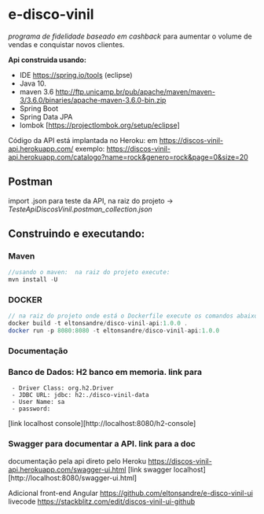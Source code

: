 # e-disco-vinil
*programa de fidelidade baseado em cashback* para aumentar o volume de vendas e conquistar novos clientes.

**Api construida usando:**
- IDE https://spring.io/tools (eclipse)
- Java 10.
- maven 3.6 http://ftp.unicamp.br/pub/apache/maven/maven-3/3.6.0/binaries/apache-maven-3.6.0-bin.zip
- Spring Boot
- Spring Data JPA
- lombok [https://projectlombok.org/setup/eclipse]

Código da API está implantada no Heroku: em https://discos-vinil-api.herokuapp.com/
exemplo:
https://discos-vinil-api.herokuapp.com/catalogo?name=rock&genero=rock&page=0&size=20

## Postman 
import .json para teste da API, na raiz do projeto -> *TesteApiDiscosVinil.postman_collection.json*

## Construindo e executando:
### Maven
```java
//usando o maven:  na raiz do projeto execute:
mvn install -U
```

### DOCKER 
```java
// na raiz do projeto onde está o Dockerfile execute os comandos abaixo
docker build -t eltonsandre/disco-vinil-api:1.0.0 .
docker run -p 8080:8080 -t eltonsandre/disco-vinil-api:1.0.0
```

### Documentação

### Banco de Dados: H2 banco em memoria. link para 

	 - Driver Class: org.h2.Driver
	 - JDBC URL: jdbc: h2:./disco-vinil-data
	 - User Name: sa
	 - password:
[link localhost console][http://localhost:8080/h2-console]

### Swagger para documentar a API. link para a doc 
documentação pela api direto pelo Heroku https://discos-vinil-api.herokuapp.com/swagger-ui.html
[link swagger localhost][http://localhost:8080/swagger-ui.html]


Adicional front-end Angular https://github.com/eltonsandre/e-disco-vinil-ui
livecode https://stackblitz.com/edit/discos-vinil-ui-github


